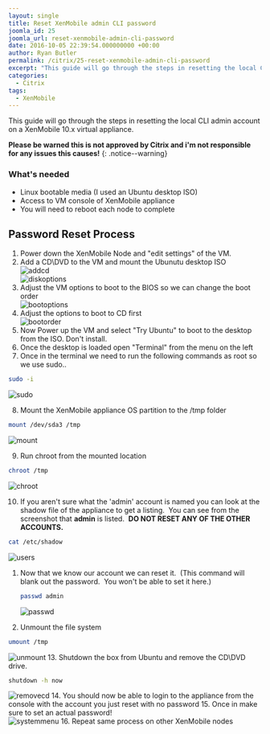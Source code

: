 ```yaml
---
layout: single
title: Reset XenMobile admin CLI password
joomla_id: 25
joomla_url: reset-xenmobile-admin-cli-password
date: 2016-10-05 22:39:54.000000000 +00:00
author: Ryan Butler
permalink: /citrix/25-reset-xenmobile-admin-cli-password
excerpt: "This guide will go through the steps in resetting the local CLI admin account on a XenMobile 10.x virtual appliance. to complete"
categories: 
  - Citrix
tags:
  - XenMobile
---
```

This guide will go through the steps in resetting the local CLI admin account on a XenMobile 10.x virtual appliance.

**Please be warned this is not approved by Citrix and i'm not responsible for any issues this causes!**
{: .notice--warning}

### What's needed

*   Linux bootable media (I used an Ubuntu desktop ISO)
*   Access to VM console of XenMobile appliance
*   You will need to reboot each node to complete

## Password Reset Process

1.  Power down the XenMobile Node and "edit settings" of the VM.
2.  Add a CD\DVD to the VM and mount the Ubunutu desktop ISO  
    ![addcd](/assets/images/content/resetxm/addcd.png)  
    ![diskoptions](/assets/images/content/resetxm/diskoptions.png)
3.  Adjust the VM options to boot to the BIOS so we can change the boot order  
    ![bootoptions](/assets/images/content/resetxm/bootoptions.png)
4.  Adjust the options to boot to CD first  
    ![bootorder](/assets/images/content/resetxm/bootorder.png)
5.  Now Power up the VM and select "Try Ubuntu" to boot to the desktop from the ISO. Don't install.
6.  Once the desktop is loaded open "Terminal" from the menu on the left
7.  Once in the terminal we need to run the following commands as root so we use sudo..  

  ```bash
  sudo -i
  ```  
  ![sudo](/assets/images/content/resetxm/sudo.png)

8.  Mount the XenMobile appliance OS partition to the /tmp folder

  ```bash
  mount /dev/sda3 /tmp 
  ```

  ![mount](/assets/images/content/resetxm/mount.png)

9.  Run chroot from the mounted location

  ```bash
  chroot /tmp
  ```

  ![chroot](/assets/images/content/resetxm/chroot.png)

10.  If you aren't sure what the 'admin' account is named you can look at the shadow file of the appliance to get a listing.  You can see from the screenshot that **admin** is listed.  **DO NOT RESET ANY OF THE OTHER ACCOUNTS.**
    
  ```bash
  cat /etc/shadow
  ```

  ![users](/assets/images/content/resetxm/users.png)

1.  Now that we know our account we can reset it.  (This command will blank out the password.  You won't be able to set it here.)
    
    ```bash
    passwd admin
    ```
    ![passwd](/assets/images/content/resetxm/passwd.png)

12.  Unmount the file system
    
  ```bash
  umount /tmp
  ```

  ![unmount](/assets/images/content/resetxm/unmount.png)
13.  Shutdown the box from Ubuntu and remove the CD\DVD drive.

  ```bash
  shutdown -h now
  ```

  ![removecd](/assets/images/content/resetxm/removecd.png)
14.  You should now be able to login to the appliance from the console with the account you just reset with no password
15.  Once in make sure to set an actual password!  
    ![systemmenu](/assets/images/content/resetxm/systemmenu.png)
16.  Repeat same process on other XenMobile nodes
